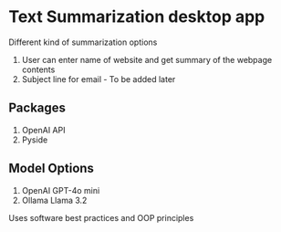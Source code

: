 # Text Summarization desktop app

Different kind of summarization options
1. User can enter name of website and get summary of the webpage contents
2. Subject line for email - To be added later

## Packages
1. OpenAI API
2. Pyside

## Model Options 
1. OpenAI GPT-4o mini
2. Ollama Llama 3.2

Uses software best practices and OOP principles